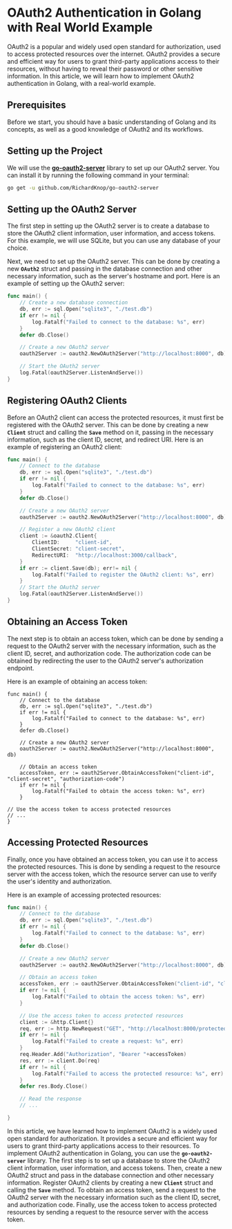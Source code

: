# **OAuth2 Authentication in Golang with Real World Example**

OAuth2 is a popular and widely used open standard for authorization, used to access protected resources over the internet. OAuth2 provides a secure and efficient way for users to grant third-party applications access to their resources, without having to reveal their password or other sensitive information. In this article, we will learn how to implement OAuth2 authentication in Golang, with a real-world example.

## **Prerequisites**

Before we start, you should have a basic understanding of Golang and its concepts, as well as a good knowledge of OAuth2 and its workflows.

## **Setting up the Project**

We will use the **[go-oauth2-server](https://github.com/RichardKnop/go-oauth2-server)** library to set up our OAuth2 server. You can install it by running the following command in your terminal:

```bash
go get -u github.com/RichardKnop/go-oauth2-server
```

## **Setting up the OAuth2 Server**

The first step in setting up the OAuth2 server is to create a database to store the OAuth2 client information, user information, and access tokens. For this example, we will use SQLite, but you can use any database of your choice.

Next, we need to set up the OAuth2 server. This can be done by creating a new **`OAuth2`** struct and passing in the database connection and other necessary information, such as the server's hostname and port. Here is an example of setting up the OAuth2 server:

```go
func main() {
	// Create a new database connection
	db, err := sql.Open("sqlite3", "./test.db")
	if err != nil {
		log.Fatalf("Failed to connect to the database: %s", err)
	}
	defer db.Close()

	// Create a new OAuth2 server
	oauth2Server := oauth2.NewOAuth2Server("http://localhost:8000", db)

	// Start the OAuth2 server
	log.Fatal(oauth2Server.ListenAndServe())
}
```

## **Registering OAuth2 Clients**

Before an OAuth2 client can access the protected resources, it must first be registered with the OAuth2 server. This can be done by creating a new **`Client`** struct and calling the **`Save`** method on it, passing in the necessary information, such as the client ID, secret, and redirect URI. Here is an example of registering an OAuth2 client:

```go
func main() {
	// Connect to the database
	db, err := sql.Open("sqlite3", "./test.db")
	if err != nil {
		log.Fatalf("Failed to connect to the database: %s", err)
	}
	defer db.Close()

	// Create a new OAuth2 server
	oauth2Server := oauth2.NewOAuth2Server("http://localhost:8000", db)

	// Register a new OAuth2 client
	client := &oauth2.Client{
		ClientID:     "client-id",
		ClientSecret: "client-secret",
		RedirectURI:  "http://localhost:3000/callback",
	}
	if err := client.Save(db); err!= nil {
		log.Fatalf("Failed to register the OAuth2 client: %s", err)
	}
	// Start the OAuth2 server
	log.Fatal(oauth2Server.ListenAndServe())
}
```

## Obtaining an Access Token

The next step is to obtain an access token, which can be done by sending a request to the OAuth2 server with the necessary information, such as the client ID, secret, and authorization code. The authorization code can be obtained by redirecting the user to the OAuth2 server's authorization endpoint.

Here is an example of obtaining an access token:

```
func main() {
	// Connect to the database
	db, err := sql.Open("sqlite3", "./test.db")
	if err != nil {
		log.Fatalf("Failed to connect to the database: %s", err)
	}
	defer db.Close()

	// Create a new OAuth2 server
	oauth2Server := oauth2.NewOAuth2Server("http://localhost:8000", db)

	// Obtain an access token
	accessToken, err := oauth2Server.ObtainAccessToken("client-id", "client-secret", "authorization-code")
	if err != nil {
		log.Fatalf("Failed to obtain the access token: %s", err)
	}

// Use the access token to access protected resources
// ...
}
```

## Accessing Protected Resources

Finally, once you have obtained an access token, you can use it to access the protected resources. This is done by sending a request to the resource server with the access token, which the resource server can use to verify the user's identity and authorization.

Here is an example of accessing protected resources:

```go
func main() {
	// Connect to the database
	db, err := sql.Open("sqlite3", "./test.db")
	if err != nil {
		log.Fatalf("Failed to connect to the database: %s", err)
	}
	defer db.Close()

	// Create a new OAuth2 server
	oauth2Server := oauth2.NewOAuth2Server("http://localhost:8000", db)

	// Obtain an access token
	accessToken, err := oauth2Server.ObtainAccessToken("client-id", "client-secret", "authorization-code")
	if err != nil {
		log.Fatalf("Failed to obtain the access token: %s", err)
	}

	// Use the access token to access protected resources
	client := &http.Client{}
	req, err := http.NewRequest("GET", "http://localhost:8000/protected-resource", nil)
	if err != nil {
		log.Fatalf("Failed to create a request: %s", err)
	}
	req.Header.Add("Authorization", "Bearer "+accessToken)
	res, err := client.Do(req)
	if err != nil {
		log.Fatalf("Failed to access the protected resource: %s", err)
	}
	defer res.Body.Close()

	// Read the response
	// ...

}
```

In this article, we have learned how to implement OAuth2 is a widely used open standard for authorization. It provides a secure and efficient way for users to grant third-party applications access to their resources. To implement OAuth2 authentication in Golang, you can use the **`go-oauth2-server`** library. The first step is to set up a database to store the OAuth2 client information, user information, and access tokens. Then, create a new OAuth2 struct and pass in the database connection and other necessary information. Register OAuth2 clients by creating a new **`Client`** struct and calling the **`Save`** method. To obtain an access token, send a request to the OAuth2 server with the necessary information such as the client ID, secret, and authorization code. Finally, use the access token to access protected resources by sending a request to the resource server with the access token.
